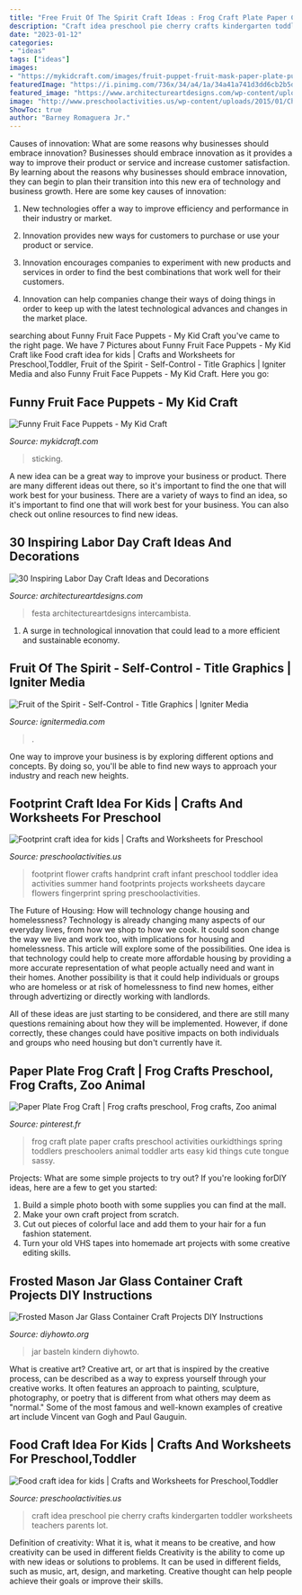 ```yaml
---
title: "Free Fruit Of The Spirit Craft Ideas : Frog Craft Plate Paper Crafts Preschool Activities Ourkidthings Spring Toddlers Preschoolers Animal Toddler Arts Easy Kid Things Cute Tongue Sassy"
description: "Craft idea preschool pie cherry crafts kindergarten toddler worksheets teachers parents lot"
date: "2023-01-12"
categories:
- "ideas"
tags: ["ideas"]
images:
- "https://mykidcraft.com/images/fruit-puppet-fruit-mask-paper-plate-puppet-paper-plate-fruit-kids-fruit-craft-fruit-sticking1.jpg"
featuredImage: "https://i.pinimg.com/736x/34/a4/1a/34a41a741d3dd6cb2b5d2a39e8ff8c91.jpg"
featured_image: "https://www.architectureartdesigns.com/wp-content/uploads/2013/08/2143.jpg"
image: "http://www.preschoolactivities.us/wp-content/uploads/2015/01/Cherry-Pie-Kid-Craft.jpg"
ShowToc: true
author: "Barney Romaguera Jr."
---
```



Causes of innovation: What are some reasons why businesses should embrace innovation?
Businesses should embrace innovation as it provides a way to improve their product or service and increase customer satisfaction. By learning about the reasons why businesses should embrace innovation, they can begin to plan their transition into this new era of technology and business growth. Here are some key causes of innovation:
1. New technologies offer a way to improve efficiency and performance in their industry or market.

2. Innovation provides new ways for customers to purchase or use your product or service.

3. Innovation encourages companies to experiment with new products and services in order to find the best combinations that work well for their customers.

4. Innovation can help companies change their ways of doing things in order to keep up with the latest technological advances and changes in the market place.


	

		
searching about Funny Fruit Face Puppets - My Kid Craft you've came to the right page. We have 7 Pictures about Funny Fruit Face Puppets - My Kid Craft like Food craft idea for kids | Crafts and Worksheets for Preschool,Toddler, Fruit of the Spirit - Self-Control - Title Graphics | Igniter Media and also Funny Fruit Face Puppets - My Kid Craft. Here you go:
		
    
## Funny Fruit Face Puppets - My Kid Craft

<img loading=lazy src="https://mykidcraft.com/images/fruit-puppet-fruit-mask-paper-plate-puppet-paper-plate-fruit-kids-fruit-craft-fruit-sticking1.jpg" onerror="this.onerror=null;this.src='https://tse1.mm.bing.net/th?id=OIP.oYG9dQwvHH4sy01-ReUlhAHaFj&amp;pid=15.1';" alt="Funny Fruit Face Puppets - My Kid Craft">

_Source: mykidcraft.com_

>sticking. 

	

A new idea can be a great way to improve your business or product. There are many different ideas out there, so it's important to find the one that will work best for your business. There are a variety of ways to find an idea, so it's important to find one that will work best for your business. You can also check out online resources to find new ideas.

    
## 30 Inspiring Labor Day Craft Ideas And Decorations

<img loading=lazy src="https://www.architectureartdesigns.com/wp-content/uploads/2013/08/2143.jpg" onerror="this.onerror=null;this.src='https://tse2.mm.bing.net/th?id=OIP.j1LQypMwSvluPtXuxLVPfAHaE8&amp;pid=15.1';" alt="30 Inspiring Labor Day Craft Ideas and Decorations">

_Source: architectureartdesigns.com_

>festa architectureartdesigns intercambista. 

	

1. A surge in technological innovation that could lead to a more efficient and sustainable economy. 

    
## Fruit Of The Spirit - Self-Control - Title Graphics | Igniter Media

<img loading=lazy src="https://assets.ignitermedia.com/products/17164-fruit-of-the-spirit-self-control/preview/image" onerror="this.onerror=null;this.src='https://tse2.mm.bing.net/th?id=OIP.LOw9duNZnFY3eLmfZxjElQHaEK&amp;pid=15.1';" alt="Fruit of the Spirit - Self-Control - Title Graphics | Igniter Media">

_Source: ignitermedia.com_

>. 

	

One way to improve your business is by exploring different options and concepts. By doing so, you'll be able to find new ways to approach your industry and reach new heights.

    
## Footprint Craft Idea For Kids | Crafts And Worksheets For Preschool

<img loading=lazy src="http://www.preschoolactivities.us/wp-content/uploads/2015/01/Baby-Footprint-Flower-225x300.jpg" onerror="this.onerror=null;this.src='https://tse1.mm.bing.net/th?id=OIP.XXRF672jCT2MpyFnUyUh1AHaJ4&amp;pid=15.1';" alt="Footprint craft idea for kids | Crafts and Worksheets for Preschool">

_Source: preschoolactivities.us_

>footprint flower crafts handprint craft infant preschool toddler idea activities summer hand footprints projects worksheets daycare flowers fingerprint spring preschoolactivities. 

	

The Future of Housing: How will technology change housing and homelessness?
Technology is already changing many aspects of our everyday lives, from how we shop to how we cook. It could soon change the way we live and work too, with implications for housing and homelessness. This article will explore some of the possibilities. 
One idea is that technology could help to create more affordable housing by providing a more accurate representation of what people actually need and want in their homes. Another possibility is that it could help individuals or groups who are homeless or at risk of homelessness to find new homes, either through advertizing or directly working with landlords. 

All of these ideas are just starting to be considered, and there are still many questions remaining about how they will be implemented. However, if done correctly, these changes could have positive impacts on both individuals and groups who need housing but don't currently have it.

    
## Paper Plate Frog Craft | Frog Crafts Preschool, Frog Crafts, Zoo Animal

<img loading=lazy src="https://i.pinimg.com/736x/34/a4/1a/34a41a741d3dd6cb2b5d2a39e8ff8c91.jpg" onerror="this.onerror=null;this.src='https://tse1.mm.bing.net/th?id=OIP.ShsP9WfC2YyE8d-w8qGHIQHaJ3&amp;pid=15.1';" alt="Paper Plate Frog Craft | Frog crafts preschool, Frog crafts, Zoo animal">

_Source: pinterest.fr_

>frog craft plate paper crafts preschool activities ourkidthings spring toddlers preschoolers animal toddler arts easy kid things cute tongue sassy. 

	

Projects: What are some simple projects to try out?
If you're looking forDIY ideas, here are a few to get you started: 
1. Build a simple photo booth with some supplies you can find at the mall.
2. Make your own craft project from scratch.
3. Cut out pieces of colorful lace and add them to your hair for a fun fashion statement. 
4. Turn your old VHS tapes into homemade art projects with some creative editing skills.

    
## Frosted Mason Jar Glass Container Craft Projects DIY Instructions

<img loading=lazy src="https://www.diyhowto.org/wp-content/uploads/DIYHowto-Frosted-Mason-Jar-Glass-Container-Craft-Projects-DIY-Instructions-02.jpg" onerror="this.onerror=null;this.src='https://tse1.mm.bing.net/th?id=OIP.p8g7tlZZ7iMrqFoarJonaQHaRq&amp;pid=15.1';" alt="Frosted Mason Jar Glass Container Craft Projects DIY Instructions">

_Source: diyhowto.org_

>jar basteln kindern diyhowto. 

	

What is creative art?
Creative art, or art that is inspired by the creative process, can be described as a way to express yourself through your creative works. It often features an approach to painting, sculpture, photography, or poetry that is different from what others may deem as "normal." Some of the most famous and well-known examples of creative art include Vincent van Gogh and Paul Gauguin.

    
## Food Craft Idea For Kids | Crafts And Worksheets For Preschool,Toddler

<img loading=lazy src="http://www.preschoolactivities.us/wp-content/uploads/2015/01/Cherry-Pie-Kid-Craft.jpg" onerror="this.onerror=null;this.src='https://tse1.mm.bing.net/th?id=OIP.EW4Ai8DUoq1KL_TZBjkkbQHaLH&amp;pid=15.1';" alt="Food craft idea for kids | Crafts and Worksheets for Preschool,Toddler">

_Source: preschoolactivities.us_

>craft idea preschool pie cherry crafts kindergarten toddler worksheets teachers parents lot. 

	

Definition of creativity: What it is, what it means to be creative, and how creativity can be used in different fields
Creativity is the ability to come up with new ideas or solutions to problems. It can be used in different fields, such as music, art, design, and marketing. Creative thought can help people achieve their goals or improve their skills.

